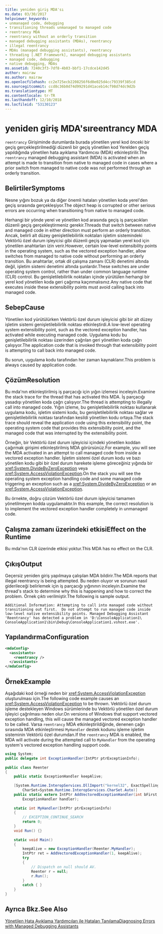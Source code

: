 ```yaml
---
title: yeniden giriş MDA'sı
ms.date: 03/30/2017
helpviewer_keywords:
- unmanaged code, debugging
- transitioning threads unmanaged to managed code
- reentrancy MDA
- reentrancy without an orderly transition
- managed debugging assistants (MDAs), reentrancy
- illegal reentrancy
- MDAs (managed debugging assistants), reentrancy
- threading [.NET Framework], managed debugging assistants
- managed code, debugging
- native debugging, MDAs
ms.assetid: 7240c3f3-7df8-4b03-bbf1-17cdce142d45
author: mairaw
ms.author: mairaw
ms.openlocfilehash: cc2e725ecb2208256f6d0e025d4cc79339f385cd
ms.sourcegitcommit: ccd8c36b0d74d99291d41aceb14cf98d74dc9d2b
ms.translationtype: MT
ms.contentlocale: tr-TR
ms.lasthandoff: 12/10/2018
ms.locfileid: "53130123"
---
```

# <a name="reentrancy-mda"></a><span data-ttu-id="25012-102">yeniden giriş MDA'sı</span><span class="sxs-lookup"><span data-stu-id="25012-102">reentrancy MDA</span></span>
<span data-ttu-id="25012-103">`reentrancy` Girişiminde durumlarda burada yönetilen yerel kod önceki bir geçiş gerçekleştirilmediği düzenli bir geçiş yönetilen kod Yerelden geçiş yapıldığında yönetilen hata ayıklama Yardımcısı (MDA) etkinleştirilir.</span><span class="sxs-lookup"><span data-stu-id="25012-103">The `reentrancy` managed debugging assistant (MDA) is activated when an attempt is made to transition from native to managed code in cases where a prior switch from managed to native code was not performed through an orderly transition.</span></span>  
  
## <a name="symptoms"></a><span data-ttu-id="25012-104">Belirtiler</span><span class="sxs-lookup"><span data-stu-id="25012-104">Symptoms</span></span>  
 <span data-ttu-id="25012-105">Nesne yığını bozuk ya da diğer önemli hataları yönetilen koda yerel'den geçiş sırasında gerçekleşiyor.</span><span class="sxs-lookup"><span data-stu-id="25012-105">The object heap is corrupted or other serious errors are occurring when transitioning from native to managed code.</span></span>  
  
 <span data-ttu-id="25012-106">Herhangi bir yönde yerel ve yönetilen kod arasında geçiş iş parçacıkları düzenli geçiş gerçekleştirmeniz gerekir.</span><span class="sxs-lookup"><span data-stu-id="25012-106">Threads that switch between native and managed code in either direction must perform an orderly transition.</span></span> <span data-ttu-id="25012-107">Ancak, belirli alt düzey genişletilebilirlik noktaları işletim sistemindeki Vektörlü özel durum işleyicisi gibi düzenli geçiş yapmadan yerel kod için yönetilen anahtarları izin verir.</span><span class="sxs-lookup"><span data-stu-id="25012-107">However, certain low-level extensibility points in the operating system, such as the vectored exception handler, allow switches from managed to native code without performing an orderly transition.</span></span>  <span data-ttu-id="25012-108">Bu anahtarlar, ortak dil çalışma zamanı (CLR) denetimi altında değil, işletim sistemi denetimi altında şunlardır.</span><span class="sxs-lookup"><span data-stu-id="25012-108">These switches are under operating system control, rather than under common language runtime (CLR) control.</span></span>  <span data-ttu-id="25012-109">Bu genişletilebilirlik noktaları içinde yürütülen herhangi bir yerel kod yönetilen koda geri çağırma kaçınmalısınız.</span><span class="sxs-lookup"><span data-stu-id="25012-109">Any native code that executes inside these extensibility points must avoid calling back into managed code.</span></span>  
  
## <a name="cause"></a><span data-ttu-id="25012-110">Sebep</span><span class="sxs-lookup"><span data-stu-id="25012-110">Cause</span></span>  
 <span data-ttu-id="25012-111">Yönetilen kod yürütülürken Vektörlü özel durum işleyicisi gibi bir alt düzey işletim sistemi genişletilebilirlik noktası etkinleştirdi.</span><span class="sxs-lookup"><span data-stu-id="25012-111">A low-level operating system extensibility point, such as the vectored exception handler, has activated while executing managed code.</span></span>  <span data-ttu-id="25012-112">Uygulama kodu bu genişletilebilirlik noktası üzerinden çağrılan geri yönetilen koda çağrı çalışıyor.</span><span class="sxs-lookup"><span data-stu-id="25012-112">The application code that is invoked through that extensibility point is attempting to call back into managed code.</span></span>  
  
 <span data-ttu-id="25012-113">Bu sorun, uygulama kodu tarafından her zaman kaynaklanır.</span><span class="sxs-lookup"><span data-stu-id="25012-113">This problem is always caused by application code.</span></span>  
  
## <a name="resolution"></a><span data-ttu-id="25012-114">Çözüm</span><span class="sxs-lookup"><span data-stu-id="25012-114">Resolution</span></span>  
 <span data-ttu-id="25012-115">Bu mda'nın etkinleştirilmiş iş parçacığı için yığın izlemesi inceleyin.</span><span class="sxs-lookup"><span data-stu-id="25012-115">Examine the stack trace for the thread that has activated this MDA.</span></span>  <span data-ttu-id="25012-116">İş parçacığı yasadışı yönetilen koda çağrı çalışıyor.</span><span class="sxs-lookup"><span data-stu-id="25012-116">The thread is attempting to illegally call into managed code.</span></span>  <span data-ttu-id="25012-117">Yığın izleme, bu genişletilebilirlik noktası kullanarak uygulama kodu, işletim sistemi kodu, bu genişletilebilirlik noktası sağlar ve genişletilebilirlik noktası tarafından kesildi yönetilen kodu ortaya.</span><span class="sxs-lookup"><span data-stu-id="25012-117">The stack trace should reveal the application code using this extensibility point, the operating system code that provides this extensibility point, and the managed code that was interrupted by the extensibility point.</span></span>  
  
 <span data-ttu-id="25012-118">Örneğin, bir Vektörlü özel durum işleyicisi içindeki yönetilen koddan çağırmak girişimi etkinleştirilmiş MDA görürsünüz.</span><span class="sxs-lookup"><span data-stu-id="25012-118">For example, you will see the MDA activated in an attempt to call managed code from inside a vectored exception handler.</span></span>  <span data-ttu-id="25012-119">İşletim sistemi özel durum kodu ve bazı yönetilen kodu gibi bir özel durum harekete işleme göreceğiniz yığında bir <xref:System.DivideByZeroException> veya <xref:System.AccessViolationException>.</span><span class="sxs-lookup"><span data-stu-id="25012-119">On the stack you will see the operating system exception handling code and some managed code triggering an exception such as a <xref:System.DivideByZeroException> or an <xref:System.AccessViolationException>.</span></span>  
  
 <span data-ttu-id="25012-120">Bu örnekte, doğru çözüm Vektörlü özel durum işleyicisi tamamen yönetilmeyen kodda uygulamaktır.</span><span class="sxs-lookup"><span data-stu-id="25012-120">In this example, the correct resolution is to implement the vectored exception handler completely in unmanaged code.</span></span>  
  
## <a name="effect-on-the-runtime"></a><span data-ttu-id="25012-121">Çalışma zamanı üzerindeki etkisi</span><span class="sxs-lookup"><span data-stu-id="25012-121">Effect on the Runtime</span></span>  
 <span data-ttu-id="25012-122">Bu mda'nın CLR üzerinde etkisi yoktur.</span><span class="sxs-lookup"><span data-stu-id="25012-122">This MDA has no effect on the CLR.</span></span>  
  
## <a name="output"></a><span data-ttu-id="25012-123">Çıkış</span><span class="sxs-lookup"><span data-stu-id="25012-123">Output</span></span>  
 <span data-ttu-id="25012-124">Geçersiz yeniden giriş yapılmaya çalışılan MDA bildirir.</span><span class="sxs-lookup"><span data-stu-id="25012-124">The MDA reports that illegal reentrancy is being attempted.</span></span>  <span data-ttu-id="25012-125">Bu neden oluyor ve sorunun nasıl giderileceği belirlemek için iş parçacığı yığınının inceleyin.</span><span class="sxs-lookup"><span data-stu-id="25012-125">Examine the thread's stack to determine why this is happening and how to correct the problem.</span></span> <span data-ttu-id="25012-126">Örnek çıktı verilmiştir.</span><span class="sxs-lookup"><span data-stu-id="25012-126">The following is sample output.</span></span>  
  
```  
Additional Information: Attempting to call into managed code without   
transitioning out first.  Do not attempt to run managed code inside   
low-level native extensibility points. Managed Debugging Assistant   
'Reentrancy' has detected a problem in 'D:\ConsoleApplication1\  
ConsoleApplication1\bin\Debug\ConsoleApplication1.vshost.exe'.  
```  
  
## <a name="configuration"></a><span data-ttu-id="25012-127">Yapılandırma</span><span class="sxs-lookup"><span data-stu-id="25012-127">Configuration</span></span>  
  
```xml  
<mdaConfig>  
  <assistants>  
    <reentrancy />  
  </assistants>  
</mdaConfig>  
```  
  
## <a name="example"></a><span data-ttu-id="25012-128">Örnek</span><span class="sxs-lookup"><span data-stu-id="25012-128">Example</span></span>  
 <span data-ttu-id="25012-129">Aşağıdaki kod örneği neden bir <xref:System.AccessViolationException> oluşturulması için.</span><span class="sxs-lookup"><span data-stu-id="25012-129">The following code example causes an <xref:System.AccessViolationException> to be thrown.</span></span>  <span data-ttu-id="25012-130">Vektörlü özel durum işleme destekleyen Windows sürümlerinde bu Vektörlü yönetilen özel durum işleyici çağrılması neden olur.</span><span class="sxs-lookup"><span data-stu-id="25012-130">On versions of Windows that support vectored exception handling, this will cause the managed vectored exception handler to be called.</span></span>  <span data-ttu-id="25012-131">Varsa `reentrancy` MDA etkinleştirildiğinde, denenen çağrı sırasında MDA etkinleştirmesi `MyHandler` destek kodunu işleme işletim sisteminin Vektörlü özel durumdan.</span><span class="sxs-lookup"><span data-stu-id="25012-131">If the `reentrancy` MDA is enabled, the MDA will activate during the attempted call to `MyHandler` from the operating system's vectored exception handling support code.</span></span>  
  
```csharp
using System;  
public delegate int ExceptionHandler(IntPtr ptrExceptionInfo);  
  
public class Reenter   
{  
    public static ExceptionHandler keepAlive;  
  
    [System.Runtime.InteropServices.DllImport("kernel32", ExactSpelling=true,   
        CharSet=System.Runtime.InteropServices.CharSet.Auto)]  
    public static extern IntPtr AddVectoredExceptionHandler(int bFirst,   
        ExceptionHandler handler);  
  
    static int MyHandler(IntPtr ptrExceptionInfo)   
    {  
        // EXCEPTION_CONTINUE_SEARCH  
        return 0;  
    }  
    void Run() {}  
  
    static void Main()   
    {  
        keepAlive = new ExceptionHandler(Reenter.MyHandler);  
        IntPtr ret = AddVectoredExceptionHandler(1, keepAlive);  
        try   
        {  
            // Dispatch on null should AV.  
            Reenter r = null;   
            r.Run();  
        }   
        catch { }  
    }  
}  
```  
  
## <a name="see-also"></a><span data-ttu-id="25012-132">Ayrıca Bkz.</span><span class="sxs-lookup"><span data-stu-id="25012-132">See Also</span></span>  
 [<span data-ttu-id="25012-133">Yönetilen Hata Ayıklama Yardımcıları ile Hataları Tanılama</span><span class="sxs-lookup"><span data-stu-id="25012-133">Diagnosing Errors with Managed Debugging Assistants</span></span>](../../../docs/framework/debug-trace-profile/diagnosing-errors-with-managed-debugging-assistants.md)
